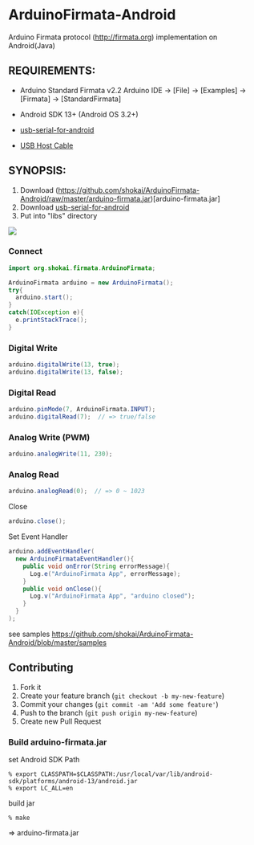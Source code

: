 ArduinoFirmata-Android
======================
Arduino Firmata protocol (http://firmata.org) implementation on Android(Java)


REQUIREMENTS:
-------------
* Arduino Standard Firmata v2.2
Arduino IDE -> [File] -> [Examples] -> [Firmata] -> [StandardFirmata]

* Android SDK 13+ (Android OS 3.2+)
* [usb-serial-for-android](http://code.google.com/p/usb-serial-for-android)
* [USB Host Cable](https://www.google.com/search?q=USB+host+cable)


SYNOPSIS:
---------

1. Download (https://github.com/shokai/ArduinoFirmata-Android/raw/master/arduino-firmata.jar)[arduino-firmata.jar]
2. Download [usb-serial-for-android](http://code.google.com/p/usb-serial-for-android)
3. Put into "libs" directory
<img src="http://shokai.org/archive/file/1ccdad0b5a0d705124e8fb0cdd5a98c0.png">


### Connect

```java
import org.shokai.firmata.ArduinoFirmata;

ArduinoFirmata arduino = new ArduinoFirmata();
try{
  arduino.start();
}
catch(IOException e){
  e.printStackTrace();
}
```


### Digital Write
```java
arduino.digitalWrite(13, true);
arduino.digitalWrite(13, false);
```

### Digital Read
```java
arduino.pinMode(7, ArduinoFirmata.INPUT);
arduino.digitalRead(7);  // => true/false
```

### Analog Write (PWM)
```java
arduino.analogWrite(11, 230);
```

### Analog Read
```java
arduino.analogRead(0);  // => 0 ~ 1023
```

Close
```java
arduino.close();
```

Set Event Handler
```java
arduino.addEventHandler(
  new ArduinoFirmataEventHandler(){
    public void onError(String errorMessage){
      Log.e("ArduinoFirmata App", errorMessage);
    }
    public void onClose(){
      Log.v("ArduinoFirmata App", "arduino closed");
    }
  }
);
```

see samples https://github.com/shokai/ArduinoFirmata-Android/blob/master/samples


Contributing
------------
1. Fork it
2. Create your feature branch (`git checkout -b my-new-feature`)
3. Commit your changes (`git commit -am 'Add some feature'`)
4. Push to the branch (`git push origin my-new-feature`)
5. Create new Pull Request

### Build arduino-firmata.jar

set Android SDK Path

    % export CLASSPATH=$CLASSPATH:/usr/local/var/lib/android-sdk/platforms/android-13/android.jar
    % export LC_ALL=en

build jar

    % make

=> arduino-firmata.jar